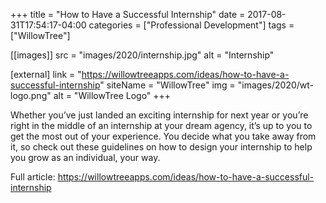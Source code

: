 +++
title = "How to Have a Successful Internship"
date = 2017-08-31T17:54:17-04:00
categories = ["Professional Development"]
tags = ["WillowTree"]

[[images]]
	src = "images/2020/internship.jpg"
	alt = "Internship"
	
[external]
	link = "https://willowtreeapps.com/ideas/how-to-have-a-successful-internship"
	siteName = "WillowTree"
	img = "images/2020/wt-logo.png"
	alt = "WillowTree Logo"
+++

Whether you’ve just landed an exciting internship for next year or you’re right in the middle of an internship at your dream agency, it’s up to you to get the most out of your experience. You decide what you take away from it, so check out these guidelines on how to design your internship to help you grow as an individual, your way.

Full article: https://willowtreeapps.com/ideas/how-to-have-a-successful-internship

